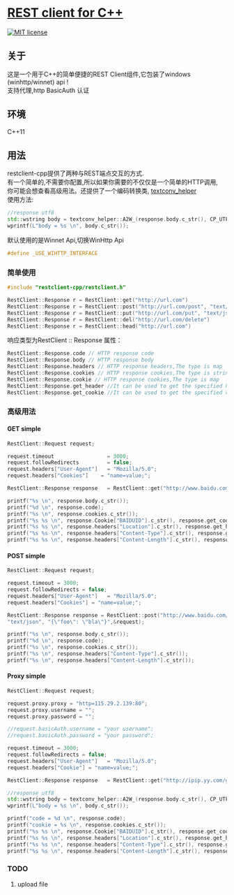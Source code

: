 # [REST client for C++](https://lowboyteam.github.io/restclient-cpp/)
[![MIT license](https://img.shields.io/badge/license-MIT-blue.svg)](http://opensource.org/licenses/MIT)


## 关于
这是一个用于C++的简单便捷的REST Client组件,它包装了windows (winhttp/winnet) api !  
支持代理,http BasicAuth 认证

## 环境
C++11

## 用法
restclient-cpp提供了两种与REST端点交互的方式.  
有一个简单的,不需要你配置,所以如果你需要的不仅仅是一个简单的HTTP调用,  
你可能会想查看高级用法。还提供了一个编码转换类,  [textconv_helper](https://github.com/LowBoyTeam/restclient-cpp/blob/master/restclient-cpp/textconv_helper.hpp "Title")  
使用方法:
```cpp
//response utf8
std::wstring body = textconv_helper::A2W_(response.body.c_str(), CP_UTF8);
wprintf(L"body = %s \n", body.c_str());
```
默认使用的是Winnet Api,切换WinHttp Api
```cpp
#define _USE_WIHTTP_INTERFACE
```
### 简单使用

```cpp
#include "restclient-cpp/restclient.h"

RestClient::Response r = RestClient::get("http://url.com")
RestClient::Response r = RestClient::post("http://url.com/post", "text/json", "{\"foo\": \"bla\"}")
RestClient::Response r = RestClient::put("http://url.com/put", "text/json", "{\"foo\": \"bla\"}")
RestClient::Response r = RestClient::del("http://url.com/delete")
RestClient::Response r = RestClient::head("http://url.com")
```

响应类型为RestClient :: Response
属性：

```cpp
RestClient::Response.code // HTTP response code
RestClient::Response.body // HTTP response body
RestClient::Response.headers // HTTP response headers,The type is map
RestClient::Response.cookies // HTTP response cookies,The type is string
RestClient::Response.cookie // HTTP response cookies,The type is map
RestClient::Response.get_header //It can be used to get the specified header value
RestClient::Response.get_cookie //It can be used to get the specified cookie value
```

### 高级用法

#### GET simple
```cpp
RestClient::Request request;

request.timeout     	        = 3000;
request.followRedirects     	= false;
request.headers["User-Agent"]	= "Mozilla/5.0";
request.headers["Cookies"]	  = "name=value;";

RestClient::Response response	= RestClient::get("http://www.baidu.com", &request);

printf("%s \n", response.body.c_str());
printf("%d \n", response.code);
printf("%s \n", response.cookies.c_str());
printf("%s %s \n", response.Cookie["BAIDUID"].c_str(), response.get_cookie("BAIDUID").c_str());
printf("%s %s \n", response.headers["Location"].c_str(), response.get_header("Location").c_str());
printf("%s %s \n", response.headers["Content-Type"].c_str(), response.get_header("Content-Type").c_str());
printf("%s %s \n", response.headers["Content-Length"].c_str(), response.get_header("Content-Length").c_str());
```

#### POST simple
```cpp
RestClient::Request request;

request.timeout	= 3000;
request.followRedirects	= false;
request.headers["User-Agent"]	= "Mozilla/5.0";
request.headers["Cookies"] = "name=value;";

RestClient::Response response = RestClient::post("http://www.baidu.com/post.php",
"text/json", "{\"foo\": \"bla\"}",&request);

printf("%s \n", response.body.c_str());
printf("%d \n", response.code);
printf("%s \n", response.cookies.c_str());
printf("%s \n", response.headers["Content-Type"].c_str());
printf("%s \n", response.headers["Content-Length"].c_str());
```

#### Proxy simple

```cpp
RestClient::Request request;

request.proxy.proxy = "http=115.29.2.139:80";
request.proxy.username = "";
request.proxy.password = "";

//request.basicAuth.username = "your username";
//request.basicAuth.password = "your password";

request.timeout	= 3000;
request.followRedirects	= false;
request.headers["User-Agent"]	= "Mozilla/5.0";
request.headers["Cookie"] = "name=value;";

RestClient::Response response	= RestClient::get("http://ipip.yy.com/get_ip_info.php", &request);

//response utf8
std::wstring body = textconv_helper::A2W_(response.body.c_str(), CP_UTF8);
wprintf(L"body = %s \n", body.c_str());

printf("code = %d \n", response.code);
printf("cookie = %s \n", response.cookies.c_str());
printf("%s %s \n", response.Cookie["BAIDUID"].c_str(), response.get_cookie("BAIDUID").c_str());
printf("%s %s \n", response.headers["Location"].c_str(), response.get_header("Location").c_str());
printf("%s %s \n", response.headers["Content-Type"].c_str(), response.get_header("Content-Type").c_str());
printf("%s %s \n", response.headers["Content-Length"].c_str(), response.get_header("Content-Length").c_str());

```

### TODO
1.  upload file
